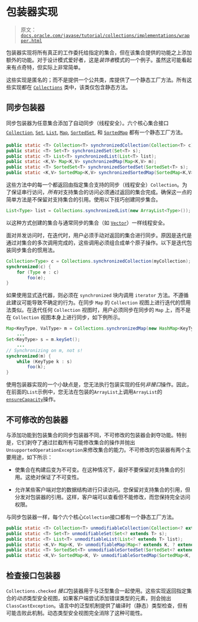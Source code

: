 # 包装器实现

> 原文：[`docs.oracle.com/javase/tutorial/collections/implementations/wrapper.html`](https://docs.oracle.com/javase/tutorial/collections/implementations/wrapper.html)

包装器实现将所有真正的工作委托给指定的集合，但在该集合提供的功能之上添加额外的功能。对于设计模式爱好者，这是*装饰者*模式的一个例子。虽然这可能看起来有点奇特，但实际上非常简单。

这些实现是匿名的；而不是提供一个公共类，库提供了一个静态工厂方法。所有这些实现都在 [`Collections`](https://docs.oracle.com/javase/8/docs/api/java/util/Collections.html) 类中，该类仅包含静态方法。

## 同步包装器

同步包装器为任意集合添加了自动同步（线程安全）。六个核心集合接口  [`Collection`](https://docs.oracle.com/javase/8/docs/api/java/util/Collection.html), [`Set`](https://docs.oracle.com/javase/8/docs/api/java/util/Set.html), [`List`](https://docs.oracle.com/javase/8/docs/api/java/util/List.html), [`Map`](https://docs.oracle.com/javase/8/docs/api/java/util/Map.html), [`SortedSet`](https://docs.oracle.com/javase/8/docs/api/java/util/SortedSet.html), 和 [`SortedMap`](https://docs.oracle.com/javase/8/docs/api/java/util/SortedMap.html)  都有一个静态工厂方法。

```java
public static <T> Collection<T> synchronizedCollection(Collection<T> c);
public static <T> Set<T> synchronizedSet(Set<T> s);
public static <T> List<T> synchronizedList(List<T> list);
public static <K,V> Map<K,V> synchronizedMap(Map<K,V> m);
public static <T> SortedSet<T> synchronizedSortedSet(SortedSet<T> s);
public static <K,V> SortedMap<K,V> synchronizedSortedMap(SortedMap<K,V> m);

```

这些方法中的每一个都返回由指定集合支持的同步（线程安全）`Collection`。为了保证串行访问，*所有*对支持集合的访问必须通过返回的集合完成。确保这一点的简单方法是不保留对支持集合的引用。使用以下技巧创建同步集合。

```java
List<Type> list = Collections.synchronizedList(new ArrayList<Type>());

```

以这种方式创建的集合与通常同步的集合（如 [`Vector`](https://docs.oracle.com/javase/8/docs/api/java/util/Vector.html)）一样线程安全。

面对并发访问时，在迭代时，用户必须手动对返回的集合进行同步。原因是迭代是通过对集合的多次调用完成的，这些调用必须组合成单个原子操作。以下是迭代包装同步集合的惯用法。

```java
Collection<Type> c = Collections.synchronizedCollection(myCollection);
synchronized(c) {
    for (Type e : c)
        foo(e);
}

```

如果使用显式迭代器，则必须在 `synchronized` 块内调用 `iterator` 方法。不遵循此建议可能导致不确定的行为。在同步 `Map` 的 `Collection` 视图上进行迭代的惯用法类似。在迭代任何 `Collection` 视图时，用户必须同步在同步的 `Map` 上，而不是在 `Collection` 视图本身上进行同步，如下例所示。

```java
Map<KeyType, ValType> m = Collections.synchronizedMap(new HashMap<KeyType, ValType>());
    ...
Set<KeyType> s = m.keySet();
    ...
// Synchronizing on m, not s!
synchronized(m) {
    while (KeyType k : s)
        foo(k);
}

```

使用包装器实现的一个小缺点是，您无法执行包装实现的任何*非接口*操作。因此，在前面的`List`示例中，您无法在包装的`ArrayList`上调用`ArrayList`的[`ensureCapacity`](https://docs.oracle.com/javase/8/docs/api/java/util/ArrayList.html#ensureCapacity-int-)操作。

## 不可修改的包装器

与添加功能到包装集合的同步包装器不同，不可修改的包装器会剥夺功能。特别是，它们剥夺了通过拦截所有可能修改集合的操作并抛出`UnsupportedOperationException`来修改集合的能力。不可修改的包装器有两个主要用途，如下所示：

+   使集合在构建后变为不可变。在这种情况下，最好不要保留对支持集合的引用。这绝对保证了不可变性。

+   允许某些客户端对您的数据结构进行只读访问。您保留对支持集合的引用，但分发对包装器的引用。这样，客户端可以查看但不能修改，而您保持完全访问权限。

与同步包装器一样，每个六个核心`Collection`接口都有一个静态工厂方法。

```java
public static <T> Collection<T> unmodifiableCollection(Collection<? extends T> c);
public static <T> Set<T> unmodifiableSet(Set<? extends T> s);
public static <T> List<T> unmodifiableList(List<? extends T> list);
public static <K,V> Map<K, V> unmodifiableMap(Map<? extends K, ? extends V> m);
public static <T> SortedSet<T> unmodifiableSortedSet(SortedSet<? extends T> s);
public static <K,V> SortedMap<K, V> unmodifiableSortedMap(SortedMap<K, ? extends V> m);

```

## 检查接口包装器

`Collections.checked` *接口*包装器用于与泛型集合一起使用。这些实现返回指定集合的*动态*类型安全视图，如果客户端尝试添加错误类型的元素，则会抛出`ClassCastException`。语言中的泛型机制提供了编译时（静态）类型检查，但有可能击败此机制。动态类型安全视图完全消除了这种可能性。

